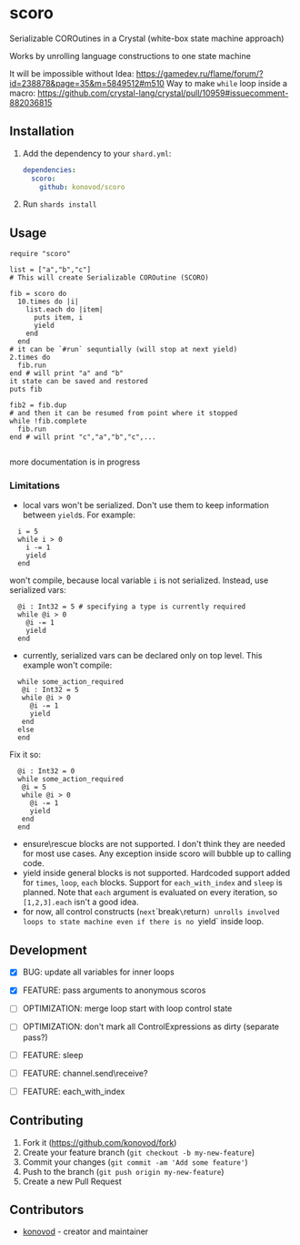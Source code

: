 # scoro

Serializable COROutines in a Crystal (white-box state machine approach)

Works by unrolling language constructions to one state machine

It will be impossible without 
  Idea: https://gamedev.ru/flame/forum/?id=238878&page=35&m=5849512#m510
  Way to make `while` loop inside a macro: https://github.com/crystal-lang/crystal/pull/10959#issuecomment-882036815

## Installation

1. Add the dependency to your `shard.yml`:

   ```yaml
   dependencies:
     scoro:
       github: konovod/scoro
   ```

2. Run `shards install`

## Usage

```crystal
require "scoro"

list = ["a","b","c"]
# This will create Serializable COROutine (SCORO)

fib = scoro do
  10.times do |i|
    list.each do |item|
      puts item, i
      yield
    end
  end
# it can be `#run` sequntially (will stop at next yield)
2.times do
  fib.run 
end # will print "a" and "b"
it state can be saved and restored
puts fib

fib2 = fib.dup
# and then it can be resumed from point where it stopped
while !fib.complete
  fib.run
end # will print "c","a","b","c",...


```
more documentation is in progress


### Limitations
 - local vars won't be serialized. Don't use them to keep information between `yield`s. For example:
 ```
   i = 5
   while i > 0 
     i -= 1
     yield
   end
 ```
 won't compile, because local variable `i` is not serialized. Instead, use serialized vars:
 ```
   @i : Int32 = 5 # specifying a type is currently required
   while @i > 0 
     @i -= 1
     yield
   end
 ```
  - currently, serialized vars can be declared only on top level.
  This example won't compile:
 ```
   while some_action_required
    @i : Int32 = 5
    while @i > 0 
      @i -= 1
      yield
    end
   else  
   end
 ```
 Fix it so:
 ```
   @i : Int32 = 0
   while some_action_required
    @i = 5
    while @i > 0 
      @i -= 1
      yield
    end
   end
 ```
 - ensure\rescue blocks are not supported. 
 I don't think they are needed for most use cases. Any exception inside scoro will bubble up to calling code.
 - yield inside general blocks is not supported. Hardcoded support added for `times`, `loop`, `each` blocks. Support for `each_with_index` and `sleep` is planned. Note that `each` argument is evaluated on every iteration, so `[1,2,3].each` isn't a good idea.
 - for now, all control constructs (`next`\`break`\`return`) unrolls involved loops to state machine even if there is no `yield` inside loop. 

## Development

 - [x] BUG: update all variables for inner loops
 - [x] FEATURE: pass arguments to anonymous scoros
 - [ ] OPTIMIZATION: merge loop start with loop control state
 - [ ] OPTIMIZATION: don't mark all ControlExpressions as dirty (separate pass?)
 - [ ] FEATURE: sleep
 - [ ] FEATURE: channel.send\receive?
 - [ ] FEATURE: each_with_index



## Contributing

1. Fork it (<https://github.com/konovod/fork>)
2. Create your feature branch (`git checkout -b my-new-feature`)
3. Commit your changes (`git commit -am 'Add some feature'`)
4. Push to the branch (`git push origin my-new-feature`)
5. Create a new Pull Request

## Contributors

- [konovod](https://github.com/konovod) - creator and maintainer
